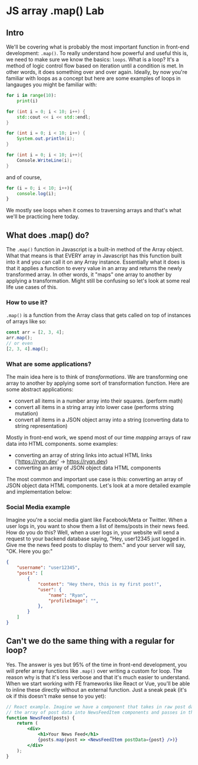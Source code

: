 # JS array .map() Lab

## Intro
We'll be covering what is probably the most important function in front-end development: `.map()`. To really understand how powerful and useful this is, we need to make sure we know the basics: `loops`. What is a loop? It's a method of logic control flow based on iteration until a condition is met. In other words, it does something over and over again. Ideally, by now you're familiar with loops as a concept but here are some examples of loops in langauges you might be familiar with:

```python Python 
for i in range(10):
    print(i)
```
```cpp C/C++
for (int i = 0; i < 10; i++) {
    std::cout << i << std::endl;
}
```
```java Java 
for (int i = 0; i < 10; i++) {
    System.out.println(i);
}
```
```c# C#
for (int i = 0; i < 10; i++){
    Console.WriteLine(i);
}
```
and of course, 

```js Javascript
for (i = 0; i < 10; i++){
    console.log(i);
}
```

We mostly see loops when it comes to traversing arrays and that's what we'll be practicing here today.

## What does .map() do?

The `.map()` function in Javascript is a built-in method of the Array object. What that means is that EVERY array in Javascript has this function built into it and you can call it on any Array instance. Essentially what it does is that it applies a function to every value in an array and returns the newly transformed array. In other words, it "maps" one array to another by applying a transformation. Might still be confusing so let's look at some real life use cases of this.

### How to use it?
`.map()` is a function from the Array class that gets called on top of instances of arrays like so:
```javascript Javascript example
const arr = [2, 3, 4];
arr.map();
// or even
[2, 3, 4].map();
```


### What are some applications?

The main idea here is to think of *transformations*. We are transforming one array to another by applying some sort of transformation function.
Here are some abstract applications:
- convert all items in a number array into their squares. (perform math)
- convert all items in a string array into lower case (performs string mutation)
- convert all items in a JSON object array into a string (converting data to string representation)

Mostly in front-end work, we spend most of our time *mapping* arrays of raw data into HTML components. some examples:
- converting an array of string links into actual HTML links ('https://ryqn.dev' -> <a href="https://ryqn.dev">https://ryqn.dev</a>)
- converting an array of JSON object data HTML components

The most common and important use case is this: converting an array of JSON object data HTML components. Let's look at a more detailed example and implementation below:

### Social Media example

Imagine you're a social media giant like Facebook/Meta or Twitter. When a user logs in, you want to show them a list of items/posts in their news feed. How do you do this? Well, when a user logs in, your website will send a request to your backend database saying, "Hey, user12345 just logged in. Give me the news feed posts to display to them." and your server will say, "OK. Here you go:"

```json
{
    "username": "user12345",
    "posts": [
        {
            "content": "Hey there, this is my first post!",
            "user": { 
                "name": "Ryan",
                "profileImage": "",
            },
        }
    ]
}
```

## Can't we do the same thing with a regular for loop?

Yes. The answer is yes but 95% of the time in front-end development, you will prefer array functions like `.map()` over writing a custom for loop. The reason why is that it's less verbose and that it's much easier to understand. When we start working with FE frameworks like React or Vue, you'll be able to inline these directly without an external function. Just a sneak peak (it's ok if this doesn't make sense to you yet):

```jsx NewsFeed.jsx
// React example. Imagine we have a component that takes in raw post data and renders
// the array of post data into NewsFeedItem components and passes in the post data
function NewsFeed(posts) {
    return (
        <div>
            <h1>Your News Feed</h1>
            {posts.map(post => <NewsFeedItem postData={post} />)}
        </div>
    );
}
```




